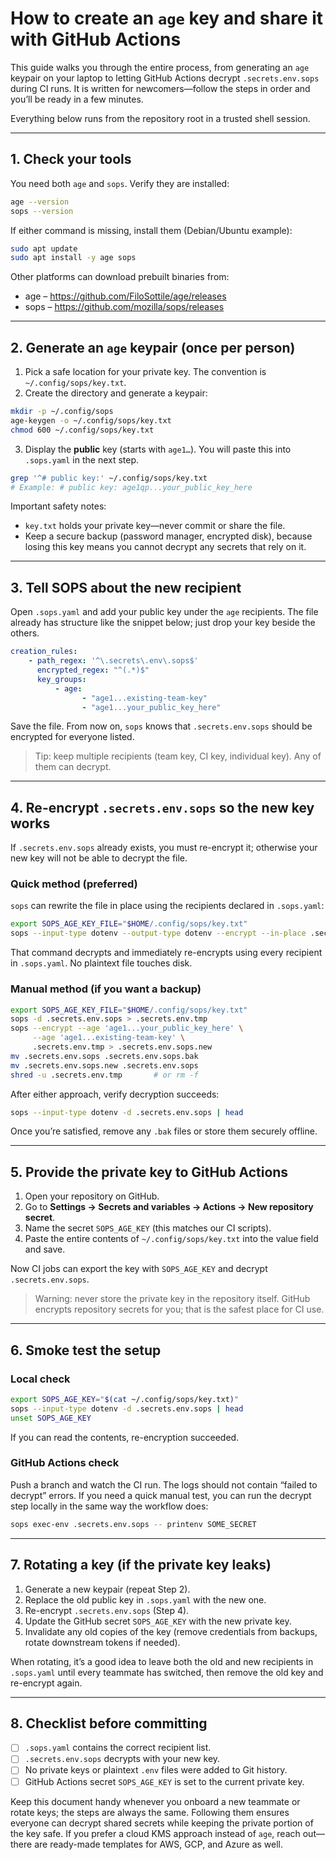 # How to create an `age` key and share it with GitHub Actions

This guide walks you through the entire process, from generating an `age` keypair on your laptop to letting GitHub Actions decrypt `.secrets.env.sops` during CI runs. It is written for newcomers—follow the steps in order and you’ll be ready in a few minutes.

Everything below runs from the repository root in a trusted shell session.

---

## 1. Check your tools

You need both `age` and `sops`. Verify they are installed:

```bash
age --version
sops --version
```

If either command is missing, install them (Debian/Ubuntu example):

```bash
sudo apt update
sudo apt install -y age sops
```

Other platforms can download prebuilt binaries from:

-   age – <https://github.com/FiloSottile/age/releases>
-   sops – <https://github.com/mozilla/sops/releases>

---

## 2. Generate an `age` keypair (once per person)

1. Pick a safe location for your private key. The convention is `~/.config/sops/key.txt`.
2. Create the directory and generate a keypair:

```bash
mkdir -p ~/.config/sops
age-keygen -o ~/.config/sops/key.txt
chmod 600 ~/.config/sops/key.txt
```

3. Display the **public** key (starts with `age1…`). You will paste this into `.sops.yaml` in the next step.

```bash
grep '^# public key:' ~/.config/sops/key.txt
# Example: # public key: age1qp...your_public_key_here
```

Important safety notes:

-   `key.txt` holds your private key—never commit or share the file.
-   Keep a secure backup (password manager, encrypted disk), because losing this key means you cannot decrypt any secrets that rely on it.

---

## 3. Tell SOPS about the new recipient

Open `.sops.yaml` and add your public key under the `age` recipients. The file already has structure like the snippet below; just drop your key beside the others.

```yaml
creation_rules:
    - path_regex: '^\.secrets\.env\.sops$'
      encrypted_regex: "^(.*)$"
      key_groups:
          - age:
                - "age1...existing-team-key"
                - "age1...your_public_key_here"
```

Save the file. From now on, `sops` knows that `.secrets.env.sops` should be encrypted for everyone listed.

> Tip: keep multiple recipients (team key, CI key, individual key). Any of them can decrypt.

---

## 4. Re-encrypt `.secrets.env.sops` so the new key works

If `.secrets.env.sops` already exists, you must re-encrypt it; otherwise your new key will not be able to decrypt the file.

### Quick method (preferred)

`sops` can rewrite the file in place using the recipients declared in `.sops.yaml`:

```bash
export SOPS_AGE_KEY_FILE="$HOME/.config/sops/key.txt"
sops --input-type dotenv --output-type dotenv --encrypt --in-place .secrets.env.sops
```

That command decrypts and immediately re-encrypts using every recipient in `.sops.yaml`. No plaintext file touches disk.

### Manual method (if you want a backup)

```bash
export SOPS_AGE_KEY_FILE="$HOME/.config/sops/key.txt"
sops -d .secrets.env.sops > .secrets.env.tmp
sops --encrypt --age 'age1...your_public_key_here' \
     --age 'age1...existing-team-key' \
     .secrets.env.tmp > .secrets.env.sops.new
mv .secrets.env.sops .secrets.env.sops.bak
mv .secrets.env.sops.new .secrets.env.sops
shred -u .secrets.env.tmp       # or rm -f
```

After either approach, verify decryption succeeds:

```bash
sops --input-type dotenv -d .secrets.env.sops | head
```

Once you’re satisfied, remove any `.bak` files or store them securely offline.

---

## 5. Provide the private key to GitHub Actions

1. Open your repository on GitHub.
2. Go to **Settings → Secrets and variables → Actions → New repository secret**.
3. Name the secret `SOPS_AGE_KEY` (this matches our CI scripts).
4. Paste the entire contents of `~/.config/sops/key.txt` into the value field and save.

Now CI jobs can export the key with `SOPS_AGE_KEY` and decrypt `.secrets.env.sops`.

> Warning: never store the private key in the repository itself. GitHub encrypts repository secrets for you; that is the safest place for CI use.

---

## 6. Smoke test the setup

### Local check

```bash
export SOPS_AGE_KEY="$(cat ~/.config/sops/key.txt)"
sops --input-type dotenv -d .secrets.env.sops | head
unset SOPS_AGE_KEY
```

If you can read the contents, re-encryption succeeded.

### GitHub Actions check

Push a branch and watch the CI run. The logs should not contain “failed to decrypt” errors. If you need a quick manual test, you can run the decrypt step locally in the same way the workflow does:

```bash
sops exec-env .secrets.env.sops -- printenv SOME_SECRET
```

---

## 7. Rotating a key (if the private key leaks)

1. Generate a new keypair (repeat Step 2).
2. Replace the old public key in `.sops.yaml` with the new one.
3. Re-encrypt `.secrets.env.sops` (Step 4).
4. Update the GitHub secret `SOPS_AGE_KEY` with the new private key.
5. Invalidate any old copies of the key (remove credentials from backups, rotate downstream tokens if needed).

When rotating, it’s a good idea to leave both the old and new recipients in `.sops.yaml` until every teammate has switched, then remove the old key and re-encrypt again.

---

## 8. Checklist before committing

-   [ ] `.sops.yaml` contains the correct recipient list.
-   [ ] `.secrets.env.sops` decrypts with your new key.
-   [ ] No private keys or plaintext `.env` files were added to Git history.
-   [ ] GitHub Actions secret `SOPS_AGE_KEY` is set to the current private key.

Keep this document handy whenever you onboard a new teammate or rotate keys; the steps are always the same. Following them ensures everyone can decrypt shared secrets while keeping the private portion of the key safe. If you prefer a cloud KMS approach instead of `age`, reach out—there are ready-made templates for AWS, GCP, and Azure as well.
